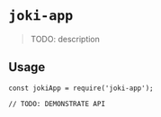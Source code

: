 # `joki-app`

> TODO: description

## Usage

```
const jokiApp = require('joki-app');

// TODO: DEMONSTRATE API
```
